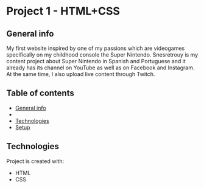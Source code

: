 # Project 1 - HTML+CSS

## General info

My first website inspired by one of my passions which are videogames specifically on my childhood console the Super Nintendo.
Snesretrouy is my content project about Super Nintendo in Spanish and Portuguese and it already has its channel on YouTube as well as on Facebook and Instagram. At the same time, I also upload live content through Twitch.

## Table of contents
* [General info](#general-info)
* 
* [Technologies](#technologies)
* [Setup](#setup)

## Technologies
Project is created with:
* HTML
* CSS
	
